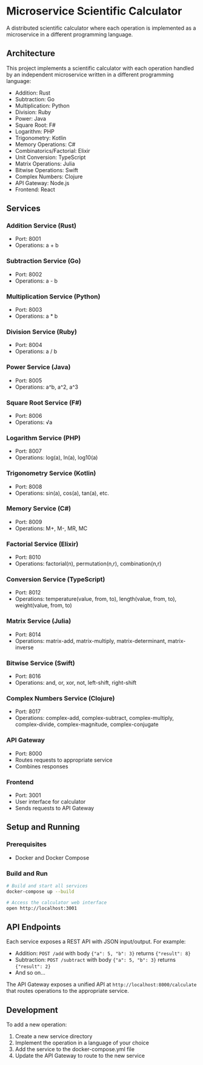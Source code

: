 # Microservice Scientific Calculator

A distributed scientific calculator where each operation is implemented as a microservice in a different programming language.

## Architecture

This project implements a scientific calculator with each operation handled by an independent microservice written in a different programming language:

- Addition: Rust
- Subtraction: Go
- Multiplication: Python
- Division: Ruby
- Power: Java
- Square Root: F#
- Logarithm: PHP
- Trigonometry: Kotlin
- Memory Operations: C#
- Combinatorics/Factorial: Elixir
- Unit Conversion: TypeScript
- Matrix Operations: Julia
- Bitwise Operations: Swift
- Complex Numbers: Clojure
- API Gateway: Node.js
- Frontend: React

## Services

### Addition Service (Rust)
- Port: 8001
- Operations: a + b

### Subtraction Service (Go)
- Port: 8002
- Operations: a - b

### Multiplication Service (Python)
- Port: 8003
- Operations: a * b

### Division Service (Ruby)
- Port: 8004
- Operations: a / b

### Power Service (Java)
- Port: 8005
- Operations: a^b, a^2, a^3

### Square Root Service (F#)
- Port: 8006
- Operations: √a

### Logarithm Service (PHP)
- Port: 8007
- Operations: log(a), ln(a), log10(a)

### Trigonometry Service (Kotlin)
- Port: 8008
- Operations: sin(a), cos(a), tan(a), etc.

### Memory Service (C#)
- Port: 8009
- Operations: M+, M-, MR, MC

### Factorial Service (Elixir)
- Port: 8010
- Operations: factorial(n), permutation(n,r), combination(n,r)

### Conversion Service (TypeScript)
- Port: 8012
- Operations: temperature(value, from, to), length(value, from, to), weight(value, from, to)

### Matrix Service (Julia)
- Port: 8014
- Operations: matrix-add, matrix-multiply, matrix-determinant, matrix-inverse

### Bitwise Service (Swift)
- Port: 8016
- Operations: and, or, xor, not, left-shift, right-shift

### Complex Numbers Service (Clojure)
- Port: 8017
- Operations: complex-add, complex-subtract, complex-multiply, complex-divide, complex-magnitude, complex-conjugate

### API Gateway
- Port: 8000
- Routes requests to appropriate service
- Combines responses

### Frontend
- Port: 3001
- User interface for calculator
- Sends requests to API Gateway

## Setup and Running

### Prerequisites
- Docker and Docker Compose

### Build and Run
```bash
# Build and start all services
docker-compose up --build

# Access the calculator web interface
open http://localhost:3001
```

## API Endpoints

Each service exposes a REST API with JSON input/output. For example:

- Addition: `POST /add` with body `{"a": 5, "b": 3}` returns `{"result": 8}`
- Subtraction: `POST /subtract` with body `{"a": 5, "b": 3}` returns `{"result": 2}`
- And so on...

The API Gateway exposes a unified API at `http://localhost:8000/calculate` that routes operations to the appropriate service.

## Development

To add a new operation:
1. Create a new service directory
2. Implement the operation in a language of your choice
3. Add the service to the docker-compose.yml file
4. Update the API Gateway to route to the new service